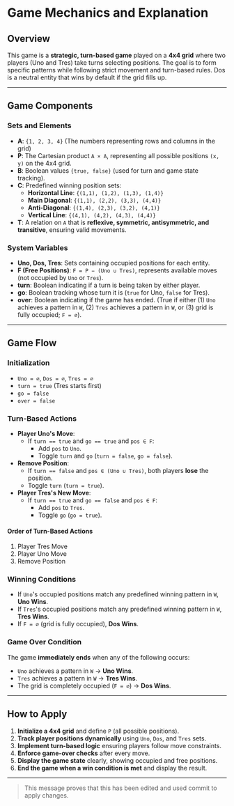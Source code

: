 # Game Mechanics and Explanation

## **Overview**
This game is a **strategic, turn-based game** played on a **4x4 grid** where two players (Uno and Tres) take turns selecting positions. The goal is to form specific patterns while following strict movement and turn-based rules. Dos is a neutral entity that wins by default if the grid fills up.

--- 

## **Game Components**
### **Sets and Elements**
- **A**: `{1, 2, 3, 4}` (The numbers representing rows and columns in the grid)
- **P**: The Cartesian product `A × A`, representing all possible positions `(x, y)` on the 4x4 grid.
- **B**: Boolean values `{true, false}` (used for turn and game state tracking).
- **C**: Predefined winning position sets:
  - **Horizontal Line**: `{(1,1), (1,2), (1,3), (1,4)}`
  - **Main Diagonal**: `{(1,1), (2,2), (3,3), (4,4)}`
  - **Anti-Diagonal**: `{(1,4), (2,3), (3,2), (4,1)}`
  - **Vertical Line**: `{(4,1), (4,2), (4,3), (4,4)}`
- **T**: A relation on `A` that is **reflexive, symmetric, antisymmetric, and transitive**, ensuring valid movements.

### **System Variables**
- **Uno, Dos, Tres**: Sets containing occupied positions for each entity.
- **F (Free Positions)**: `F = P − (Uno ∪ Tres)`, represents available moves (not occupied by `Uno` or `Tres`).
- **turn**: Boolean indicating if a turn is being taken by either player.
- **go**: Boolean tracking whose turn it is (`true` for Uno, `false` for Tres).
- **over**: Boolean indicating if the game has ended. (True if either (1) `Uno` achieves a pattern in `W`, (2) `Tres` achieves a pattern in `W`, or (3) grid is fully occupied; `F = ∅`).

---

## **Game Flow**
### **Initialization**
- `Uno = ∅`, `Dos = ∅`, `Tres = ∅`
- `turn = true` (Tres starts first)
- `go = false`
- `over = false`

### **Turn-Based Actions**
- **Player Uno's Move**:
  - If `turn == true` and `go == true` and `pos ∈ F`:
    - Add `pos` to `Uno`.
    - Toggle `turn` and `go` (`turn = false`, `go = false`).
- **Remove Position**:
  - If `turn == false` and `pos ∈ (Uno ∪ Tres)`, both players **lose** the position.
  - Toggle `turn` (`turn = true`).
- **Player Tres's New Move**:
  - If `turn == true` and `go == false` and `pos ∈ F`:
    - Add `pos` to `Tres`.
    - Toggle `go` (`go = true`).

#### **Order of Turn-Based Actions**
1. Player Tres Move
2. Player Uno Move
3. Remove Position

### **Winning Conditions**
- If `Uno`'s occupied positions match any predefined winning pattern in `W`, **Uno Wins**.
- If `Tres`'s occupied positions match any predefined winning pattern in `W`, **Tres Wins**.
- If `F = ∅` (grid is fully occupied), **Dos Wins**.

### **Game Over Condition**
The game **immediately ends** when any of the following occurs:
- `Uno` achieves a pattern in `W` → **Uno Wins**.
- `Tres` achieves a pattern in `W` → **Tres Wins**.
- The grid is completely occupied (`F = ∅`) → **Dos Wins**.

---

## **How to Apply**
1. **Initialize a 4x4 grid** and define `P` (all possible positions).
2. **Track player positions dynamically** using `Uno`, `Dos`, and `Tres` sets.
3. **Implement turn-based logic** ensuring players follow move constraints.
4. **Enforce game-over checks** after every move.
5. **Display the game state** clearly, showing occupied and free positions.
6. **End the game when a win condition is met** and display the result.

---

> This message proves that this has been edited and used commit to apply changes.

